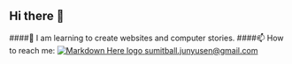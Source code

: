 ## Hi there 👋
####🌱 I am learning to create websites and computer stories.
                                                    ####📫 How to reach me:  [![Markdown Here logo](https://png.pngtree.com/png-clipart/20190613/original/pngtree-instagram-logo-icon-png-image_3588821.jpg) ](https://www.instagram.com/born.sj/)
                                                                            sumitball.junyusen@gmail.com
<!--
**SJBALL5308/SJBALL5308** is a ✨ _special_ ✨ repository because its `README.md` (this file) appears on your GitHub profile.

Here are some ideas to get you started:

- 🔭 I’m currently working on ...
- 🌱 I’m currently learning ...
- 👯 I’m looking to collaborate on ...
- 🤔 I’m looking for help with ...
- 💬 Ask me about ...
- 📫 How to reach me: ...
- 😄 Pronouns: ...
- ⚡ Fun fact: ...
-->

